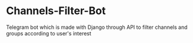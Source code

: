 # Channels-Filter-Bot
Telegram bot which is made with Django through API to filter channels and groups according to user's interest

